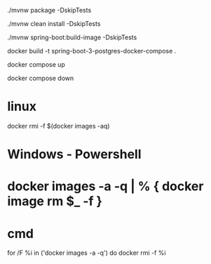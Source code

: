 ./mvnw package -DskipTests

./mvnw clean install -DskipTests

./mvnw spring-boot:build-image -DskipTests

docker build -t spring-boot-3-postgres-docker-compose .

docker compose up

docker compose down


# linux
docker rmi -f $(docker images -aq)
# Windows - Powershell
# docker images -a -q | % { docker image rm $_ -f }
# cmd
for /F %i in ('docker images -a -q') do docker rmi -f %i